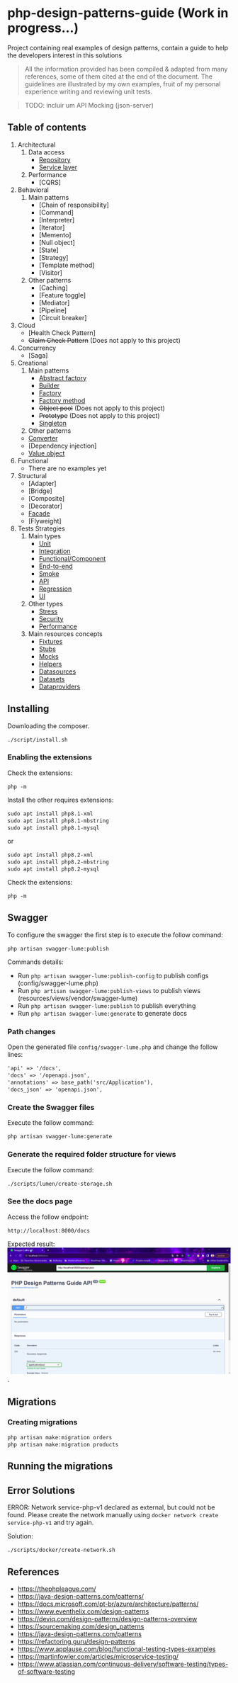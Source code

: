 # php-design-patterns-guide  (Work in progress...)
Project containing real examples of design patterns, contain a guide to help the developers interest in this solutions

> All the information provided has been compiled & adapted from many references, some of them cited at the end of the document.
> The guidelines are illustrated by my own examples, fruit of my personal experience writing and reviewing unit tests.


> TODO: incluir um API Mocking (json-server)

## Table of contents

1. Architectural
   1. Data access
      - [Repository](./docs/architectural/repository.md)
      - [Service layer](./docs/architectural/service-layer.md)
   2. Performance
      - [CQRS]
2. Behavioral
   1. Main patterns 
      - [Chain of responsibility]
      - [Command]
      - [Interpreter]
      - [Iterator]
      - [Memento]
      - [Null object]
      - [State]
      - [Strategy]
      - [Template method]
      - [Visitor]
   2. Other patterns
      - [Caching]
      - [Feature toggle]
      - [Mediator]
      - [Pipeline]
      - [Circuit breaker]
3. Cloud
   - [Health Check Pattern]
   - <s>Claim Check Pattern</s> (Does not apply to this project)
4. Concurrency
   - [Saga]
5. Creational
   1. Main patterns
      - [Abstract factory](./docs/creational/abstract-factory.md)
      - [Builder](./docs/creational/builder.md)
      - [Factory](./docs/creational/factory.md)
      - [Factory method](./docs/creational/factory-method.md)
      - <s>Object pool</s> (Does not apply to this project)
      - <s>Prototype</s> (Does not apply to this project)
      - [Singleton](./docs/creational/singleton.md)
   2. Other patterns
     - [Converter](./docs/creational/converter.md)
     - [Dependency injection] 
     - [Value object](./docs/creational/value-object.md) 
6. Functional
   - There are no examples yet
7. Structural
   - [Adapter]
   - [Bridge]
   - [Composite]
   - [Decorator]
   - [Facade](./docs/structural/facade.md)
   - [Flyweight]
8. Tests Strategies
   1. Main types 
      - [Unit](#)
      - [Integration](#)
      - [Functional/Component](#)
      - [End-to-end](#)
      - [Smoke](#)
      - [API](#)
      - [Regression](#)
      - [UI](#) 
   2. Other types
      - [Stress](#)
      - [Security](#)
      - [Performance](#)
   3. Main resources concepts 
      - [Fixtures](#)
      - [Stubs](#)
      - [Mocks](#)
      - [Helpers](#)
      - [Datasources](#)
      - [Datasets](#)
      - [Dataproviders](#)
     
## Installing
Downloading the composer.
```
./script/install.sh
```

### Enabling the extensions
Check the extensions:
```
php -m
```
Install the other requires extensions:
```
sudo apt install php8.1-xml
sudo apt install php8.1-mbstring
sudo apt install php8.1-mysql
```
or 
```
sudo apt install php8.2-xml
sudo apt install php8.2-mbstring
sudo apt install php8.2-mysql
```
Check the extensions:
```
php -m
```


## Swagger
To configure the swagger the first step is to execute the follow command:
```
php artisan swagger-lume:publish
```
Commands details:
* Run `php artisan swagger-lume:publish-config` to publish configs (config/swagger-lume.php)
* Run `php artisan swagger-lume:publish-views` to publish views (resources/views/vendor/swagger-lume)
* Run `php artisan swagger-lume:publish` to publish everything
* Run `php artisan swagger-lume:generate` to generate docs

### Path changes
Open the generated file `config/swagger-lume.php` and change the follow lines:
```
'api' => '/docs',
'docs' => '/openapi.json',
'annotations' => base_path('src/Application'),
'docs_json' => 'openapi.json',
```
### Create the Swagger files
Execute the follow command:
```
php artisan swagger-lume:generate
```

### Generate the required folder structure for views
Execute the follow command:
```
./scripts/lumen/create-storage.sh
```

### See the docs page
Access the follow endpoint:
```
http://localhost:8000/docs
```
Expected result:
![Swagger](./docs/images/swagger.png "Docs page").

## Migrations

### Creating migrations

```
php artisan make:migration orders
php artisan make:migration products
```

## Running the migrations

## Error Solutions
ERROR: Network service-php-v1 declared as external, but could not be found. Please create the network manually using `docker network create service-php-v1` and try again.

Solution:
```
./scripts/docker/create-network.sh
```

## References
- https://thephpleague.com/
- https://java-design-patterns.com/patterns/
- https://docs.microsoft.com/pt-br/azure/architecture/patterns/
- https://www.eventhelix.com/design-patterns
- https://deviq.com/design-patterns/design-patterns-overview
- https://sourcemaking.com/design_patterns
- https://java-design-patterns.com/patterns
- https://refactoring.guru/design-patterns
- https://www.applause.com/blog/functional-testing-types-examples
- https://martinfowler.com/articles/microservice-testing/
- https://www.atlassian.com/continuous-delivery/software-testing/types-of-software-testing

